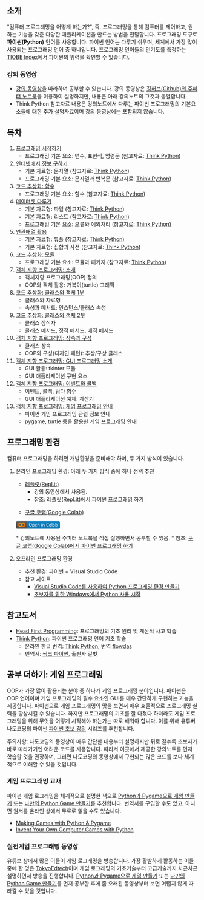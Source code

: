 ## 소개

"컴퓨터 프로그래밍을 어떻게 하는가?", 
즉, 프로그래밍을 통해 컴퓨터를 제어하고, 원하는 기능을 갖춘 다양한 애플리케이션을 만드는 방법을 전달합니다.
프로그래밍 도구로 **파이썬(Python)** 언어를 사용합니다.
파이썬 언어는 다루기 쉬우며, 세계에서 가장 많이 사용되는 프로그래밍 언어 중 하나입니다.
프로그래밍 언어들의 인기도를 측정하는 
[TIOBE Index](https://www.tiobe.com/tiobe-index/)에서 
파이썬의 위력을 확인할 수 있습니다.

### 강의 동영상

* [강의 동영상](https://www.youtube.com/playlist?list=PL5aSjzJqCaPY0Nyu_hUVU8_HhBARlgP-f)을 
    따라하며 공부할 수 있습니다. 
    강의 동영상은 
    [깃허브(Github)의 주피터 노트북](https://github.com/liganega/ProgInPython)을
    이용하여 설명하지만, 내용은 아래 강의노트의 그것과 동일합니다. 
* Think Python 참고자료 내용은 강의노트에서 다루는 파이썬 프로그래밍의 기본요소들에 대한 추가 설명자료이며
    강의 동영상에는 포함되지 않습니다.

## 목차

1. [프로그래밍 시작하기](./notebooks/PiPy01A-ProgrammingStart.html)
    * 프로그래밍 기본 요소: 변수, 표현식, 명령문 
        (참고자료: [Think Python](./notebooks/PiPy01B-Variables_Expressions_Commands.html))
1. [인터넷에서 정보 구하기](./notebooks/PiPy02A-InfoFromInternet.html)
    * 기본 자료형: 문자열 
        (참고자료: [Think Python](./notebooks/PiPy02B-Strings.html))
    * 프로그래밍 기본 요소: 문자열과 반복문 
        (참고자료: [Think Python](./notebooks/PiPy02C-StringsAndLoops.html))
1. [코드 추상화: 함수](./notebooks/PiPy03A-FunctionAbstraction.html)
    * 프로그래밍 기본 요소: 함수 
        (참고자료: [Think Python](./notebooks/PiPy03B-Functions.html))
1. [데이터셋 다루기](./notebooks/PiPy04A-DataSets.html)
    * 기본 자료형: 파일 
        (참고자료: [Think Python](./notebooks/PiPy04B-Files.html))
    * 기본 자료형: 리스트 
        (참고자료: [Think Python](./notebooks/PiPy04C-Lists.html))
    * 프로그래밍 기본 요소: 오류와 예외처리 
        (참고자료: [Think Python](./notebooks/PiPy04D-ErrorsAndExceptions.html))
1. [연관배열 활용](./notebooks/PiPy05A-AssociativeArrays.html)
    * 기본 자료형: 튜플 
        (참고자료: [Think Python](./notebooks/PiPy05B-Tuples.html))
    * 기본 자료형: 집합과 사전 
        (참고자료: [Think Python](./notebooks/PiPy05C-SetsAndDictionaries.html))
1. [코드 추상화: 모듈](./notebooks/PiPy06A-ModularProgramming.html)
    * 프로그래밍 기본 요소: 모듈과 패키지 
        (참고자료: [Think Python](./notebooks/PiPy06B-ModulesAndPackages.html))
1. [객체 지향 프로그래밍: 소개](./notebooks/PiPy07-OOP_Introduction.html)
    * 객체지향 프로그래밍(OOP) 정의
    * OOP와 객체 활용: 거북이(turtle) 그래픽
1. [코드 추상화: 클래스와 객체 1부](./notebooks/PiPy08-ClassesAndInstances_Part1.html)
    * 클래스와 자료형
    * 속성과 메서드: 인스턴스/클래스 속성
1. [코드 추상화: 클래스와 객체 2부](./notebooks/PiPy09-ClassesAndInstances_Part2.html)
    * 클래스 장식자
    * 클래스 메서드, 정적 메서드, 매직 메서드
1. [객체 지향 프로그래밍: 상속과 구성](./notebooks/PiPy10-OOP_InheritanceAndComposition.html)
    * 클래스 상속
    * OOP와 구성(디자인 패턴): 추상/구상 클래스
1. [객체 지향 프로그래밍: GUI 프로그래밍 소개](./notebooks/PiPy11-OOP_GUI-Programming_Introduction.html)
    * GUI 활용: tkinter 모듈
    * GUI 애플리케이션 구현 요소
1. [객체 지향 프로그래밍: 이벤트와 콜백](./notebooks/PiPy12-OOP_EventsAndCallbacks.html)
    * 이벤트, 콜백, 람다 함수
    * GUI 애플리케이션 예제: 계산기
1. [객체 지향 프로그래밍: 게임 프로그래밍 안내](./notebooks/PiPy13-OOP_GameProgramming_Introduction.html)
    * 파이썬 게임 프로그래밍 관련 정보 안내
    * pygame, turtle 등을 활용한 게임 프로그래밍 안내

## 프로그래밍 환경

컴퓨터 프로그래밍을 하려면 개발환경을 준비해야 하며, 두 가지 방식이 있습니다.

1. 온라인 프로그래밍 환경: 아래 두 가지 방식 중에 하나 선택 추천
    * [레플릿(Repl.it)](https://repl.it)
        * 강의 동영상에서 사용됨.
        * 참조: [레플릿(Repl.it)에서 파이썬 프로그래밍 하기](https://www.youtube.com/watch?v=dWtCVbuwC_c&list=PL5aSjzJqCaPY0Nyu_hUVU8_HhBARlgP-f&index=3&t=571s)
    * <p><a href="https://colab.research.google.com/github/liganega/ProgInPython/blob/master/">구글 코랩(Google Colab)</a> &nbsp;
    <a href="https://colab.research.google.com/github/liganega/ProgInPython/blob/master/"><img style="vertical-align: middle;height:20px;" alt="Open in Colab" src="openInColab.png"></a></p>
        * 강의노트에 사용된 주피터 노트북을 직접 실행하면서 공부할 수 있음.
        * 참조: [구글 코랩(Google Colab)에서 파이썬 프로그래밍 하기](https://www.youtube.com/watch?v=UTc3D_mQm8E&t=747s)
        
1. 오프라인 프로그래밍 환경
    * 추천 환경: 파이썬 + Visual Studio Code
    * 참고 사이트
        * [Visual Studio Code를 사용하여 Python 프로그래밍 환경 만들기](https://www.youtube.com/watch?v=e4n2VnhiI28)
        * [초보자를 위한 Windows에서 Python 사용 시작](https://docs.microsoft.com/ko-kr/windows/python/beginners)

## 참고도서

* [Head First Programming](http://m.hanbit.co.kr/store/books/book_view.html?p_code=B3578815816): 
    프로그래밍의 기초 원리 및 계산적 사고 학습
* [Think Python](http://greenteapress.com/wp/think-python-2e/):
    파이썬 프로그래밍 언어 기초 학습
    * 온라인 한글 번역: [Think Python](https://www.flowdas.com/thinkpython/index.html#thinkpython), 
    번역 [flowdas](https://www.flowdas.com)
    * 번역서: [씽크 파이썬](https://www.gilbut.co.kr/book/view?bookcode=BN001838&perdevice=pc), 출판사 길벗

## 공부 더하기: 게임 프로그래밍

OOP가 가장 많이 활용되는 분야 중 하나가 게임 프로그래밍 분야입니다.
파이썬은 OOP 언어이며 게임 프로그래밍의 필수 요소인 GUI를
매우 간단하게 구현하는 기능을 제공합니다.
파이썬으로 게임 프로그래밍의 맛을 보면서 매우 효율적으로 프로그래밍 실력을 향상시킬 수 있습니다.
하지만 프로그래밍의 기초를 잘 다졌다 하더라도 게임 프로그래밍을 위해
무엇을 어떻게 시작해야 하는가는 따로 배워야 합니다.
이를 위해 유튜버 나도코딩의 파이썬
[파이썬 초보 강의](https://www.youtube.com/watch?v=kWiCuklohdY&list=PLMsa_0kAjjrd8hYYCwbAuDsXZmHpqHvlV)
시리즈를 추천합니다.

주의사항: 나도코딩의 동영상이 매우 간단한 내용부터 설명하지만 
뒤로 갈수록 초보자가 바로 따라가기엔 어려운 코드를 사용합니다.
따라서 이곳에서 제공한 강의노트를 먼저 학습할 것을 권장하며,
그러면 나도코딩의 동영상에서 구현되는 많은 코드를 보다 체계적으로 이해할 수 있을 것입니다.

### 게임 프로그래밍 교재

파이썬 게임 로그래밍을 체계적으로 설명한 책으로
[Python과 Pygame으로 게임 만들기](http://www.kyobobook.co.kr/product/detailViewKor.laf?ejkGb=KOR&mallGb=KOR&barcode=9788956746159&orderClick=LAG&Kc=) 또는
[나만의 Python Game 만들기](http://www.kyobobook.co.kr/product/detailViewKor.laf?ejkGb=KOR&mallGb=KOR&barcode=9788956746166&orderClick=LOA&Kc=)를
추천합니다.
번역서를 구입할 수도 있고, 아니면 원서를 온라인 상에서 무료로 읽을 수도 있습니다.
* [Making Games with Python & Pygame](http://inventwithpython.com/pygame/)
* [Invent Your Own Computer Games with Python](http://inventwithpython.com/invent4thed/)

### 실전게임 프로그래밍 동영상

유튜브 상에서 많은 이들이 게임 로그래밍을 방송합니다.
가장 활발하게 활동하는 이들 중에 한 명은
[TokyoEdtech](https://www.youtube.com/channel/UC2vm-0XX5RkWCXWwtBZGOXg)이며
게임 로그래밍의 기초기술부터 고급기술까지 차근차근 설명하면서 방송을 진행합니다.
[Python과 Pygame으로 게임 만들기](http://www.kyobobook.co.kr/product/detailViewKor.laf?ejkGb=KOR&mallGb=KOR&barcode=9788956746159&orderClick=LAG&Kc=) 또는
[나만의 Python Game 만들기](http://www.kyobobook.co.kr/product/detailViewKor.laf?ejkGb=KOR&mallGb=KOR&barcode=9788956746166&orderClick=LOA&Kc=)를
먼저 공부한 후에 좀 오래된 동영상부터 보면 어렵지 않게 따라갈 수 있을 것입니다.

